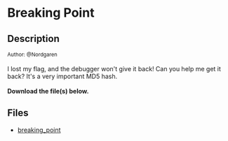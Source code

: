 # Breaking Point

## Description

<small>Author: @Nordgaren</small><br><br>I lost my flag, and the debugger won't give it back! Can you help me get it back? It's a very important MD5 hash.   <br><br> <b>Download the file(s) below.</b>


## Files

* [breaking_point](files/breaking_point)

